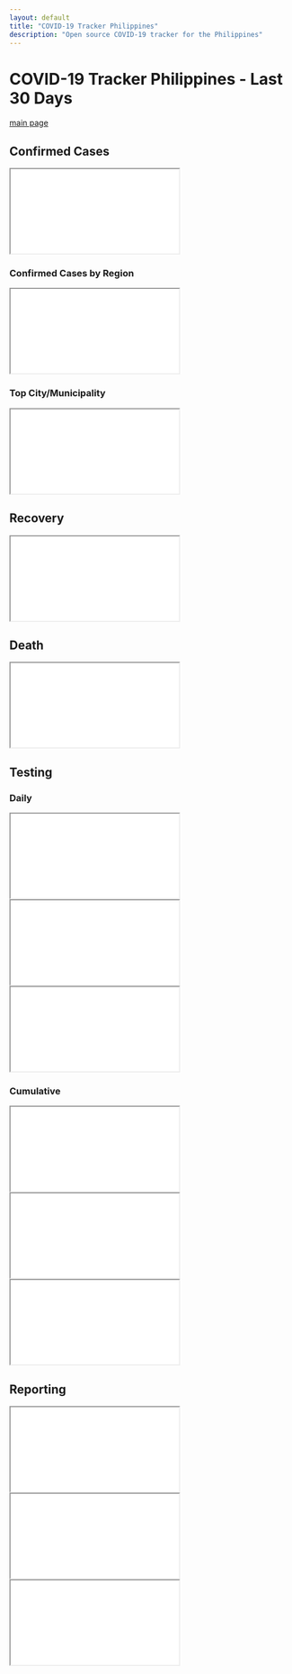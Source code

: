 ```yaml
---
layout: default
title: "COVID-19 Tracker Philippines"
description: "Open source COVID-19 tracker for the Philippines"
---
```


# COVID-19 Tracker Philippines - Last 30 Days

[main page](COVID-19-Tracker-PH.md)

## Confirmed Cases
<div class="embed-responsive embed-chart">
<iframe src="{{ site.baseurl }}/tracker/charts/DateOnset30daysCaseRepType.html"></iframe>
</div>

### Confirmed Cases by Region
<div class="embed-responsive embed-chart">
<iframe src="{{ site.baseurl }}/tracker/charts/DateOnset30daysRegionRes.html"></iframe>
</div>

### Top City/Municipality
<div class="embed-responsive embed-chart">
<iframe src="{{ site.baseurl }}/tracker/charts/CityMunRes30days.html"></iframe>
</div>

## Recovery
<div class="embed-responsive embed-chart">
<iframe src="{{ site.baseurl }}/tracker/charts/DateRecover30daysRegionRes.html"></iframe>
</div>

## Death
<div class="embed-responsive embed-chart">
<iframe src="{{ site.baseurl }}/tracker/charts/DateDied30daysRegionRes.html"></iframe>
</div>

## Testing

### Daily

<div class="embed-responsive embed-chart">
<iframe src="{{ site.baseurl }}/tracker/charts/daily_output_positive_individuals_30days.html"></iframe>
</div>

<div class="embed-responsive embed-chart">
<iframe src="{{ site.baseurl }}/tracker/charts/daily_output_unique_individuals_30days.html"></iframe>
</div>

<div class="embed-responsive embed-chart">
<iframe src="{{ site.baseurl }}/tracker/charts/daily_output_samples_tested_30days.html"></iframe>
</div>


### Cumulative
<div class="embed-responsive embed-chart">
<iframe src="{{ site.baseurl }}/tracker/charts/cumulative_positive_individuals_30days.html"></iframe>
</div>

<div class="embed-responsive embed-chart">
<iframe src="{{ site.baseurl }}/tracker/charts/cumulative_unique_individuals_30days.html"></iframe>
</div>

<div class="embed-responsive embed-chart">
<iframe src="{{ site.baseurl }}/tracker/charts/cumulative_samples_tested_30days.html"></iframe>
</div>


## Reporting
<div class="embed-responsive embed-chart">
<iframe src="{{ site.baseurl }}/tracker/charts/SpecimenToRepConf30days.html"></iframe>
</div>

<div class="embed-responsive embed-chart">
<iframe src="{{ site.baseurl }}/tracker/charts/SpecimenToRelease30days.html"></iframe>
</div>

<div class="embed-responsive embed-chart">
<iframe src="{{ site.baseurl }}/tracker/charts/ReleaseToRepConf30days.html"></iframe>
</div>
